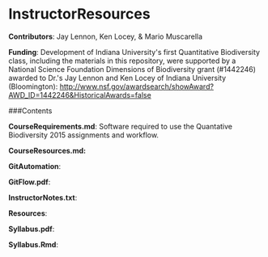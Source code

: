 InstructorResources
===================

**Contributors**: Jay Lennon, Ken Locey, & Mario Muscarella

**Funding**: Development of Indiana University's first Quantitative Biodiversity class, including the materials in this repository, were supported by a National Science Foundation Dimensions of Biodiversity grant (#1442246) awarded to Dr.'s Jay Lennon and Ken Locey of Indiana University (Bloomington): http://www.nsf.gov/awardsearch/showAward?AWD_ID=1442246&HistoricalAwards=false

###Contents

**CourseRequirements.md**: Software required to use the Quantative Biodiversity 2015 assignments and workflow.

**CourseResources.md:** 

**GitAutomation**:

**GitFlow.pdf**:

**InstructorNotes.txt**:

**Resources**:

**Syllabus.pdf**:

**Syllabus.Rmd**: